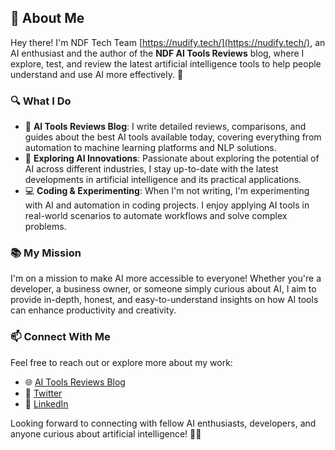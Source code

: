 ## 👋 About Me

Hey there! I'm NDF Tech Team [https://nudify.tech/](https://nudify.tech/), an AI enthusiast and the author of the **NDF AI Tools Reviews** blog, where I explore, test, and review the latest artificial intelligence tools to help people understand and use AI more effectively. 🚀

### 🔍 What I Do

- 📝 **AI Tools Reviews Blog**: I write detailed reviews, comparisons, and guides about the best AI tools available today, covering everything from automation to machine learning platforms and NLP solutions.
- 🤖 **Exploring AI Innovations**: Passionate about exploring the potential of AI across different industries, I stay up-to-date with the latest developments in artificial intelligence and its practical applications.
- 💻 **Coding & Experimenting**: When I'm not writing, I'm experimenting with AI and automation in coding projects. I enjoy applying AI tools in real-world scenarios to automate workflows and solve complex problems.

### 📚 My Mission

I'm on a mission to make AI more accessible to everyone! Whether you're a developer, a business owner, or someone simply curious about AI, I aim to provide in-depth, honest, and easy-to-understand insights on how AI tools can enhance productivity and creativity.

### 📫 Connect With Me

Feel free to reach out or explore more about my work:

- 🌐 [AI Tools Reviews Blog](https://nudify.tech)
- 💬 [Twitter](https://twitter.com/Outsours_IT)
- 💼 [LinkedIn](https://www.linkedin.com/company/ndf-tech/)

Looking forward to connecting with fellow AI enthusiasts, developers, and anyone curious about artificial intelligence! 🤖✨
